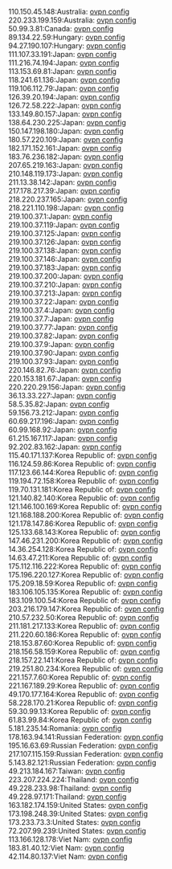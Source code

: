 110.150.45.148:Australia: [ovpn config](vpn/110_150_45_148.ovpn)  
220.233.199.159:Australia: [ovpn config](vpn/220_233_199_159.ovpn)  
50.99.3.81:Canada: [ovpn config](vpn/50_99_3_81.ovpn)  
89.134.22.59:Hungary: [ovpn config](vpn/89_134_22_59.ovpn)  
94.27.190.107:Hungary: [ovpn config](vpn/94_27_190_107.ovpn)  
111.107.33.191:Japan: [ovpn config](vpn/111_107_33_191.ovpn)  
111.216.74.194:Japan: [ovpn config](vpn/111_216_74_194.ovpn)  
113.153.69.81:Japan: [ovpn config](vpn/113_153_69_81.ovpn)  
118.241.61.136:Japan: [ovpn config](vpn/118_241_61_136.ovpn)  
119.106.112.79:Japan: [ovpn config](vpn/119_106_112_79.ovpn)  
126.39.20.194:Japan: [ovpn config](vpn/126_39_20_194.ovpn)  
126.72.58.222:Japan: [ovpn config](vpn/126_72_58_222.ovpn)  
133.149.80.157:Japan: [ovpn config](vpn/133_149_80_157.ovpn)  
138.64.230.225:Japan: [ovpn config](vpn/138_64_230_225.ovpn)  
150.147.198.180:Japan: [ovpn config](vpn/150_147_198_180.ovpn)  
180.57.220.109:Japan: [ovpn config](vpn/180_57_220_109.ovpn)  
182.171.152.161:Japan: [ovpn config](vpn/182_171_152_161.ovpn)  
183.76.236.182:Japan: [ovpn config](vpn/183_76_236_182.ovpn)  
207.65.219.163:Japan: [ovpn config](vpn/207_65_219_163.ovpn)  
210.148.119.173:Japan: [ovpn config](vpn/210_148_119_173.ovpn)  
211.13.38.142:Japan: [ovpn config](vpn/211_13_38_142.ovpn)  
217.178.217.39:Japan: [ovpn config](vpn/217_178_217_39.ovpn)  
218.220.237.165:Japan: [ovpn config](vpn/218_220_237_165.ovpn)  
218.221.110.198:Japan: [ovpn config](vpn/218_221_110_198.ovpn)  
219.100.37.1:Japan: [ovpn config](vpn/219_100_37_1.ovpn)  
219.100.37.119:Japan: [ovpn config](vpn/219_100_37_119.ovpn)  
219.100.37.125:Japan: [ovpn config](vpn/219_100_37_125.ovpn)  
219.100.37.126:Japan: [ovpn config](vpn/219_100_37_126.ovpn)  
219.100.37.138:Japan: [ovpn config](vpn/219_100_37_138.ovpn)  
219.100.37.146:Japan: [ovpn config](vpn/219_100_37_146.ovpn)  
219.100.37.183:Japan: [ovpn config](vpn/219_100_37_183.ovpn)  
219.100.37.200:Japan: [ovpn config](vpn/219_100_37_200.ovpn)  
219.100.37.210:Japan: [ovpn config](vpn/219_100_37_210.ovpn)  
219.100.37.213:Japan: [ovpn config](vpn/219_100_37_213.ovpn)  
219.100.37.22:Japan: [ovpn config](vpn/219_100_37_22.ovpn)  
219.100.37.4:Japan: [ovpn config](vpn/219_100_37_4.ovpn)  
219.100.37.7:Japan: [ovpn config](vpn/219_100_37_7.ovpn)  
219.100.37.77:Japan: [ovpn config](vpn/219_100_37_77.ovpn)  
219.100.37.82:Japan: [ovpn config](vpn/219_100_37_82.ovpn)  
219.100.37.9:Japan: [ovpn config](vpn/219_100_37_9.ovpn)  
219.100.37.90:Japan: [ovpn config](vpn/219_100_37_90.ovpn)  
219.100.37.93:Japan: [ovpn config](vpn/219_100_37_93.ovpn)  
220.146.82.76:Japan: [ovpn config](vpn/220_146_82_76.ovpn)  
220.153.181.67:Japan: [ovpn config](vpn/220_153_181_67.ovpn)  
220.220.29.156:Japan: [ovpn config](vpn/220_220_29_156.ovpn)  
36.13.33.227:Japan: [ovpn config](vpn/36_13_33_227.ovpn)  
58.5.35.82:Japan: [ovpn config](vpn/58_5_35_82.ovpn)  
59.156.73.212:Japan: [ovpn config](vpn/59_156_73_212.ovpn)  
60.69.217.196:Japan: [ovpn config](vpn/60_69_217_196.ovpn)  
60.99.168.92:Japan: [ovpn config](vpn/60_99_168_92.ovpn)  
61.215.167.117:Japan: [ovpn config](vpn/61_215_167_117.ovpn)  
92.202.83.162:Japan: [ovpn config](vpn/92_202_83_162.ovpn)  
115.40.171.137:Korea Republic of: [ovpn config](vpn/115_40_171_137.ovpn)  
116.124.59.86:Korea Republic of: [ovpn config](vpn/116_124_59_86.ovpn)  
117.123.66.144:Korea Republic of: [ovpn config](vpn/117_123_66_144.ovpn)  
119.194.72.158:Korea Republic of: [ovpn config](vpn/119_194_72_158.ovpn)  
119.70.131.181:Korea Republic of: [ovpn config](vpn/119_70_131_181.ovpn)  
121.140.82.140:Korea Republic of: [ovpn config](vpn/121_140_82_140.ovpn)  
121.146.100.169:Korea Republic of: [ovpn config](vpn/121_146_100_169.ovpn)  
121.168.188.200:Korea Republic of: [ovpn config](vpn/121_168_188_200.ovpn)  
121.178.147.86:Korea Republic of: [ovpn config](vpn/121_178_147_86.ovpn)  
125.133.68.143:Korea Republic of: [ovpn config](vpn/125_133_68_143.ovpn)  
147.46.231.200:Korea Republic of: [ovpn config](vpn/147_46_231_200.ovpn)  
14.36.254.128:Korea Republic of: [ovpn config](vpn/14_36_254_128.ovpn)  
14.63.47.211:Korea Republic of: [ovpn config](vpn/14_63_47_211.ovpn)  
175.112.116.222:Korea Republic of: [ovpn config](vpn/175_112_116_222.ovpn)  
175.196.220.127:Korea Republic of: [ovpn config](vpn/175_196_220_127.ovpn)  
175.209.18.59:Korea Republic of: [ovpn config](vpn/175_209_18_59.ovpn)  
183.106.105.135:Korea Republic of: [ovpn config](vpn/183_106_105_135.ovpn)  
183.109.100.54:Korea Republic of: [ovpn config](vpn/183_109_100_54.ovpn)  
203.216.179.147:Korea Republic of: [ovpn config](vpn/203_216_179_147.ovpn)  
210.57.232.50:Korea Republic of: [ovpn config](vpn/210_57_232_50.ovpn)  
211.181.217.133:Korea Republic of: [ovpn config](vpn/211_181_217_133.ovpn)  
211.220.60.186:Korea Republic of: [ovpn config](vpn/211_220_60_186.ovpn)  
218.153.87.60:Korea Republic of: [ovpn config](vpn/218_153_87_60.ovpn)  
218.156.58.159:Korea Republic of: [ovpn config](vpn/218_156_58_159.ovpn)  
218.157.22.141:Korea Republic of: [ovpn config](vpn/218_157_22_141.ovpn)  
219.251.80.234:Korea Republic of: [ovpn config](vpn/219_251_80_234.ovpn)  
221.157.7.60:Korea Republic of: [ovpn config](vpn/221_157_7_60.ovpn)  
221.167.189.29:Korea Republic of: [ovpn config](vpn/221_167_189_29.ovpn)  
49.170.177.164:Korea Republic of: [ovpn config](vpn/49_170_177_164.ovpn)  
58.228.170.21:Korea Republic of: [ovpn config](vpn/58_228_170_21.ovpn)  
59.30.99.13:Korea Republic of: [ovpn config](vpn/59_30_99_13.ovpn)  
61.83.99.84:Korea Republic of: [ovpn config](vpn/61_83_99_84.ovpn)  
5.181.235.14:Romania: [ovpn config](vpn/5_181_235_14.ovpn)  
178.163.94.141:Russian Federation: [ovpn config](vpn/178_163_94_141.ovpn)  
195.16.63.69:Russian Federation: [ovpn config](vpn/195_16_63_69.ovpn)  
217.107.115.159:Russian Federation: [ovpn config](vpn/217_107_115_159.ovpn)  
5.143.82.121:Russian Federation: [ovpn config](vpn/5_143_82_121.ovpn)  
49.213.184.167:Taiwan: [ovpn config](vpn/49_213_184_167.ovpn)  
223.207.224.224:Thailand: [ovpn config](vpn/223_207_224_224.ovpn)  
49.228.233.98:Thailand: [ovpn config](vpn/49_228_233_98.ovpn)  
49.228.97.171:Thailand: [ovpn config](vpn/49_228_97_171.ovpn)  
163.182.174.159:United States: [ovpn config](vpn/163_182_174_159.ovpn)  
173.198.248.39:United States: [ovpn config](vpn/173_198_248_39.ovpn)  
173.233.73.3:United States: [ovpn config](vpn/173_233_73_3.ovpn)  
72.207.99.239:United States: [ovpn config](vpn/72_207_99_239.ovpn)  
113.166.128.178:Viet Nam: [ovpn config](vpn/113_166_128_178.ovpn)  
183.81.40.12:Viet Nam: [ovpn config](vpn/183_81_40_12.ovpn)  
42.114.80.137:Viet Nam: [ovpn config](vpn/42_114_80_137.ovpn)  
